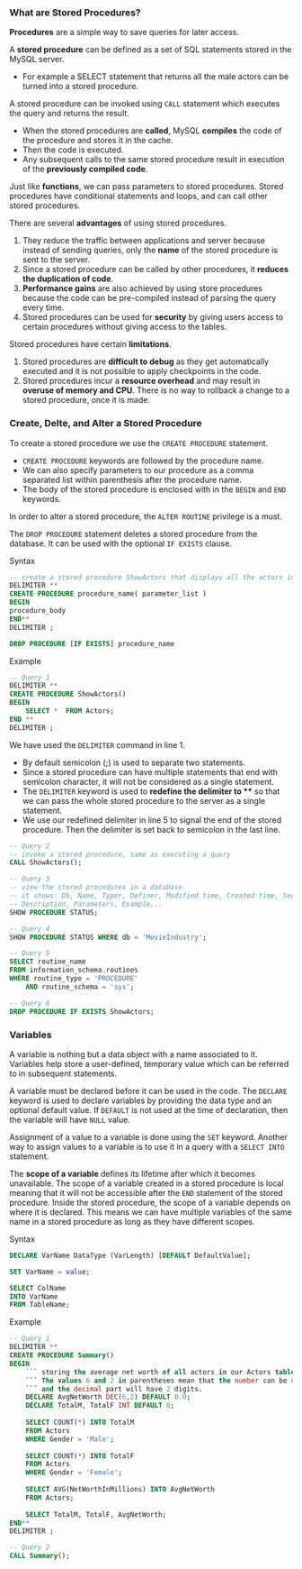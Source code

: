 ### What are Stored Procedures?
**Procedures** are a simple way to save queries for later access. 

A **stored procedure** can be defined as a set of SQL statements stored in the MySQL server. 
- For example a SELECT statement that returns all the male actors can be turned into a stored procedure. 

A stored procedure can be invoked using `CALL` statement which executes the query and returns the result.
- When the stored procedures are **called**, MySQL **compiles** the code of the procedure and stores it in the cache. 
- Then the code is executed. 
- Any subsequent calls to the same stored procedure result in execution of the **previously compiled code**.

Just like **functions**, we can pass parameters to stored procedures. Stored procedures have conditional statements and loops, and can call other stored procedures.

There are several **advantages** of using stored procedures. 
1. They reduce the traffic between applications and server because instead of sending queries, only the **name** of the stored procedure is sent to the server. 
2. Since a stored procedure can be called by other procedures, it **reduces the duplication of code**. 
3. **Performance gains** are also achieved by using store procedures because the code can be pre-compiled instead of parsing the query every time. 
4. Stored procedures can be used for **security** by giving users access to certain procedures without giving access to the tables.

Stored procedures have certain **limitations**. 
1. Stored procedures are **difficult to debug** as they get automatically executed and it is not possible to apply checkpoints in the code. 
2. Stored procedures incur a **resource overhead** and may result in **overuse of memory and CPU**. There is no way to rollback a change to a stored procedure, once it is made.

### Create, Delte, and Alter a Stored Procedure
To create a stored procedure we use the `CREATE PROCEDURE` statement. 
- `CREATE PROCEDURE` keywords are followed by the procedure name. 
- We can also specify parameters to our procedure as a comma separated list within parenthesis after the procedure name. 
- The body of the stored procedure is enclosed with in the `BEGIN` and `END` keywords.

In order to alter a stored procedure, the `ALTER ROUTINE` privilege is a must. 

The `DROP PROCEDURE` statement deletes a stored procedure from the database. It can be used with the optional `IF EXISTS` clause.

Syntax
```sql
-- create a stored procedure ShowActors that displays all the actors in our database
DELIMITER **
CREATE PROCEDURE procedure_name( parameter_list )
BEGIN
procedure_body
END**
DELIMITER ;

DROP PROCEDURE [IF EXISTS] procedure_name
```

Example
```sql
-- Query 1
DELIMITER **
CREATE PROCEDURE ShowActors()
BEGIN
    SELECT *  FROM Actors;
END **
DELIMITER ;
```
We have used the `DELIMITER` command in line 1. 
- By default semicolon (;) is used to separate two statements. 
- Since a stored procedure can have multiple statements that end with semicolon character, it will not be considered as a single statement. 
- The `DELIMITER` keyword is used to __redefine the delimiter to **__ so that we can pass the whole stored procedure to the server as a single statement. 
- We use our redefined delimiter in line 5 to signal the end of the stored procedure. Then the delimiter is set back to semicolon in the last line.

```sql
-- Query 2
-- invoke a stored procedure, same as executing a query
CALL ShowActors();

-- Query 3
-- view the stored procedures in a database
-- it shows: Db, Name, Typer, Definer, Modified time, Created time, Security_type, Comment and 
-- Description, Parameters, Example...
SHOW PROCEDURE STATUS;

-- Query 4
SHOW PROCEDURE STATUS WHERE db = 'MovieIndustry';

-- Query 5
SELECT routine_name
FROM information_schema.routines
WHERE routine_type = 'PROCEDURE'
    AND routine_schema = 'sys';

-- Query 6        
DROP PROCEDURE IF EXISTS ShowActors;
```

### Variables
A variable is nothing but a data object with a name associated to it. Variables help store a user-defined, temporary value which can be referred to in subsequent statements.

A variable must be declared before it can be used in the code. The `DECLARE` keyword is used to declare variables by providing the data type and an optional default value. If `DEFAULT` is not used at the time of declaration, then the variable will have `NULL` value.

Assignment of a value to a variable is done using the `SET` keyword. Another way to assign values to a variable is to use it in a query with a `SELECT INTO` statement.

The **scope of a variable** defines its lifetime after which it becomes unavailable. The scope of a variable created in a stored procedure is local meaning that it will not be accessible after the `END` statement of the stored procedure. Inside the stored procedure, the scope of a variable depends on where it is declared. This means we can have multiple variables of the same name in a stored procedure as long as they have different scopes.

Syntax
```sql
DECLARE VarName DataType (VarLength) [DEFAULT DefaultValue];

SET VarName = value;

SELECT ColName
INTO VarName
FROM TableName;
```

Example
```sql
-- Query 1
DELIMITER **
CREATE PROCEDURE Summary()
BEGIN
    ``` storing the average net worth of all actors in our Actors table
    ``` The values 6 and 2 in parentheses mean that the number can be 6 digits long 
    ``` and the decimal part will have 2 digits.
    DECLARE AvgNetWorth DEC(6,2) DEFAULT 0.0;
    DECLARE TotalM, TotalF INT DEFAULT 0;
    
    SELECT COUNT(*) INTO TotalM
    FROM Actors
    WHERE Gender = 'Male';
    
    SELECT COUNT(*) INTO TotalF
    FROM Actors
    WHERE Gender = 'Female';
    
    SELECT AVG(NetWorthInMillions) INTO AvgNetWorth
    FROM Actors;
    
    SELECT TotalM, TotalF, AvgNetWorth;
END**
DELIMITER ;

-- Query 2
CALL Summary();

```
